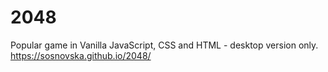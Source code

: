 # 2048

Popular game in Vanilla JavaScript, CSS and HTML - desktop version only.
https://sosnovska.github.io/2048/
